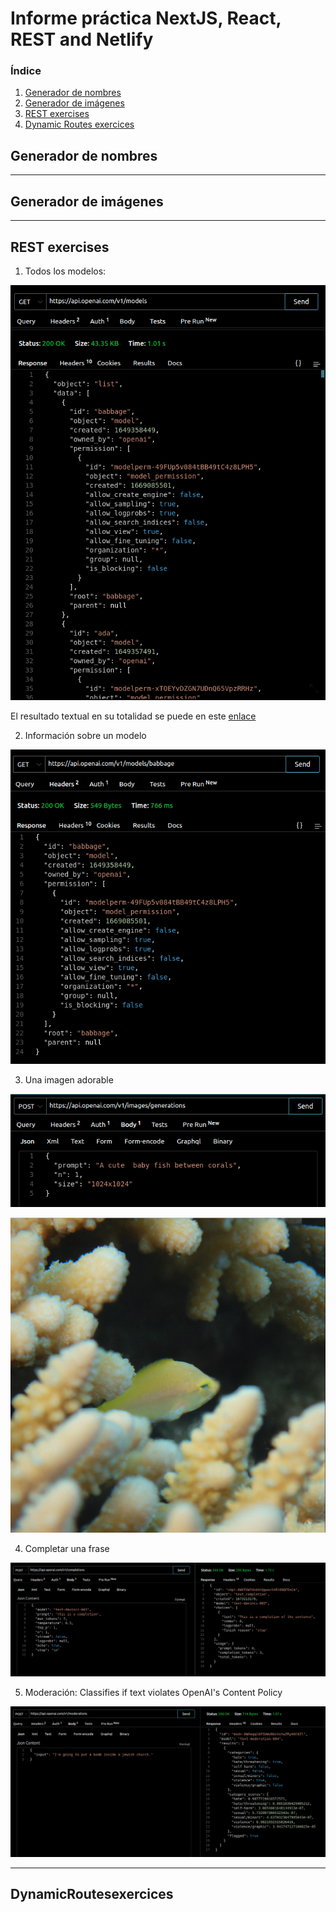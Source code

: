 # Informe práctica NextJS, React, REST and Netlify

<!-- TABLE OF CONTENTS -->
  <h3>Índice</h3>
  <ol>
    <li><a href="#Generador de nombres">Generador de nombres</a></li>
    <li><a href="#Generadordeimágenes">Generador de imágenes</a></li>
    <li><a href="#REST_exercises">REST exercises</a></li>
    <li><a href="#DynamicRoutesexercices">Dynamic Routes exercices</a></li>
  </ol>
  
  

## Generador de nombres

***
## Generador de imágenes

***
## REST exercises

1. Todos los modelos:

![img](./docs/images/all_models.png)

El resultado textual en su totalidad se puede en este [enlace](./docs/src/all_models.txt)

2. Información sobre un modelo

![img](./docs/images/one_model.png)

3. Una imagen adorable

![img](./docs/images/cute_img_texto.png)

![img](./docs/images/cute_img.png)

4. Completar una frase

![img](./docs/images/completion.png)

5. Moderación: Classifies if text violates OpenAI's Content Policy

![img](./docs/images/moderation.png)

***
## DynamicRoutesexercices
